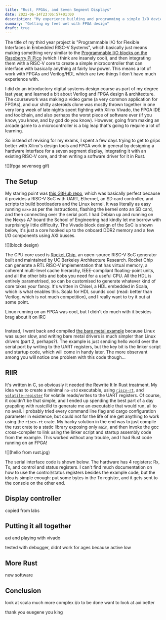 ```yaml
---
title: "Rust, FPGAs, and Seven Segment Displays"
date: 2022-06-14T23:06:57+01:00
description: "My experience building and programming a simple I/O device for a RISC-V core on an FPGA."
summary: "Getting my feet wet with FPGA design"
draft: true
---
```


The title of my third year project is "Programmable I/O for Flexible Interfaces in Embedded RISC-V Systems", which basically just means making something very similar to the [Programmable I/O blocks on the Raspberry Pi Pico](https://hackspace.raspberrypi.com/articles/what-is-programmable-i-o-on-raspberry-pi-pico) (which I think are insanely cool), and then integrating them with a RISC-V core to create a simple microcontroller that can interface with basically anything at fairly low power. This means a lot of work with FPGAs and Verilog/HDL which are two things I don't have much experience with.

I did do an introductory digital systems design course as part of my degree last year, and learned a bit about Verilog and FPGA design & architecture. The coursework was making a video game (a very common application for FPGAs), and our shitty asteroids clone was mostly thrown together in one very long week of late nights spent fighting with Xilinx Vivado, the FPGA IDE and toolchain, and also perhaps the worst piece of software ever (if you know, you know, and by god do you know). However, going from making an arcade game to a microcontroller is a big leap that's going to require a lot of learning.

So instead of revising for my exams, I spent a few days trying to get to grips better with Xilinx's design tools and FPGA work in general by designing a hardware interface for a seven segment display, integrating it with an existing RISC-V core, and then writing a software driver for it in Rust.

![](fpga sevenseg gif)

## The Setup

My staring point was [this GitHub repo](https://github.com/eugene-tarassov/vivado-risc-v), which was basically perfect because it provides a RISC-V SoC with UART, Ethernet, an SD card controller, and scripts to build bootloaders and the Linux kernel. It was literally as easy running `make` as per the instructions, flashing the kernel onto an SD card, and then connecting over the serial port. I had Debian up and running on the Nexys A7 board the School of Engineering had kindly let me borrow with surprisingly little difficulty. The Vivado block design of the SoC is shown below, it's just a core hooked up to the onboard DDR2 memory and a few I/O components using AXI busses.

![](block design)

The CPU core used is [Rocket Chip](https://github.com/chipsalliance/rocket-chip), an open-source RISC-V SoC generator built and maintained by UC Berkeley Architecture Research. Rocket Chip can generate a RTL RISC-V implementation that has virtual memory, a coherent multi-level cache hierarchy, IEEE-compliant floating-point units, and all the other bits and bobs you need for a useful CPU. All the HDL is entirely parametrised, so can be customised to generate whatever kind of core takes your fancy. It's written in Chisel, a HDL embedded in Scala, which is what enables this. Scala for HDL sounds cool (read: better than Verilog, which is not much competition), and I really want to try it out at some point.

Linux running on an FPGA was cool, but I didn't do much with it besides brag about it on IRC

![]()

Instead, I went back and compiled [the bare metal example](https://github.com/eugene-tarassov/vivado-risc-v/tree/master/bare-metal) because Linux was super slow, and writing bare metal drivers is much simpler than Linux drivers (part 2, perhaps?). The example is just sending hello world over the serial port by writing to the UART registers, but the key bit is the linker script and startup code, which will come in handy later. The more observant among you will notice one problem with this code though...

## RIIR

It's written in C, so obviously it needed the Rewrite It In Rust treatment. My idea was to create a minimal `no-std` executable, using [`riscv-rt`](), and [`volatile-register`]() for volatile reads/writes to the UART registers. Of course, it couldn't be that simple, and I ended up spending the best part of a day grappling with rustc/lld to generate me an executable that would run, all to no avail. I probably tried every command line flag and cargo configuration parameter in existence, but could not for the life of me get anything to work using the `riscv-rt` crate. My hacky solution in the end was to just compile the rust crate to a static library exposing only `main`, and then invoke the gcc cross-compiler to link using the linker script and startup assembly code from the example. This worked without any trouble, and I had Rust code running on an FPGA!

![](hello from rust.jpg)

The serial interface code is shown below. The hardware has 4 registers: Rx, Tx, and control and status registers. I can't find much documentation on how to use the control/status registers besides the example code, but the idea is simple enough: put some bytes in the Tx register, and it gets sent to the console on the other end.

## Display controller

copied from labs

## Putting it all together

axi and playing with vivado

tested with debugger,
didnt work for ages because active low

## More Rust

new software

## Conclusion

look at scala
much more complex i/o to be done
want to look at axi better

thank you euegene you king
